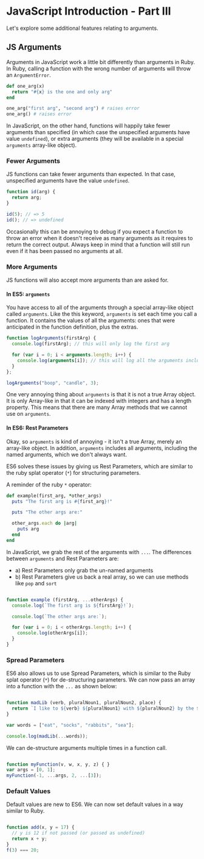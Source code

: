 # JavaScript Introduction - Part III

Let's explore some additional features relating to arguments.

## JS Arguments

Arguments in JavaScript work a little bit differently than arguments in Ruby. In Ruby, calling a function with the wrong number of arguments will throw an `ArgumentError`.

```ruby
def one_arg(x)
  return "#{x} is the one and only arg"
end

one_arg("first arg", "second arg") # raises error
one_arg() # raises error
```

In JavaScript, on the other hand, functions will happily take fewer arguments than specified (in which case the unspecified arguments have value `undefined`), or extra arguments (they will be available in a special `arguments` array-like object).

### Fewer Arguments

JS functions can take fewer arguments than expected. In that case, unspecified arguments have the value `undefined`.

```javascript
function id(arg) {
  return arg;
}

id(5); // => 5
id(); // => undefined
```

Occasionally this can be annoying to debug if you expect a function to throw an error when it doesn't receive as many arguments as it requires to return the correct output. Always keep in mind that a function will still run even if it has been passed no arguments at all.

### More Arguments

JS functions will also accept more arguments than are asked for.

#### In ES5: `arguments`

You have access to all of the arguments through a special array-like object called `arguments`. Like the this keyword, `arguments` is set each time you call a function. It contains the values of all the arguments: ones that were anticipated in the function definition, plus the extras.

```javascript
function logArguments(firstArg) {
  console.log(firstArg); // this will only log the first arg

  for (var i = 0; i < arguments.length; i++) {
    console.log(arguments[i]); // this will log all the arguments including firstArg
  }
};

logArguments("boop", "candle", 3);
```

One very annoying thing about `arguments` is that it is not a true Array object. It is only Array-like in that it can be indexed with integers and has a length property. This means that there are many Array methods that we cannot use on `arguments`.

#### In ES6: Rest Parameters

Okay, so `arguments` is kind of annoying - it isn't a true Array, merely an array-like object. In addition, `arguments` includes all arguments, including the named arguments, which we don't always want.

ES6 solves these issues by giving us Rest Parameters, which are similar to the ruby splat operator (`*`) for structuring parameters.

A reminder of the ruby `*` operator:

```ruby
def example(first_arg, *other_args)
  puts "The first arg is #{first_arg}!"

  puts "The other args are:"

  other_args.each do |arg|
    puts arg
  end
end
```

In JavaScript, we grab the rest of the arguments with `...`. The differences between `arguments` and Rest Parameters are:

* a) Rest Parameters only grab the un-named arguments
* b) Rest Parameters give us back a real array, so we can use methods like `pop` and `sort`

```javascript

function example (firstArg, ...otherArgs) {
  console.log(`The first arg is ${firstArg}!`);

  console.log(`The other args are:`);

  for (var i = 0; i < otherArgs.length; i++) {
    console.log(otherArgs[i]);
  }
}
```

### Spread Parameters

ES6 also allows us to use Spread Parameters, which is similar to the Ruby splat operator (`*`) for de-structuring parameters. We can now pass an array into a function with the `...` as shown below:

```javascript

function madLib (verb, pluralNoun1, pluralNoun2, place) {
  return `I like to ${verb} ${pluralNoun1} with ${pluralNoun2} by the ${place}.`
}

var words = ["eat", "socks", "rabbits", "sea"];

console.log(madLib(...words));
```

We can de-structure arguments multiple times in a function call.

```javascript

function myFunction(v, w, x, y, z) { }
var args = [0, 1];
myFunction(-1, ...args, 2, ...[3]);

```

### Default Values

Default values are new to ES6. We can now set default values in a way similar to Ruby.

```javascript

function add(x, y = 17) {
  // y is 12 if not passed (or passed as undefined)
  return x + y;
}
f(3) === 20;

```
